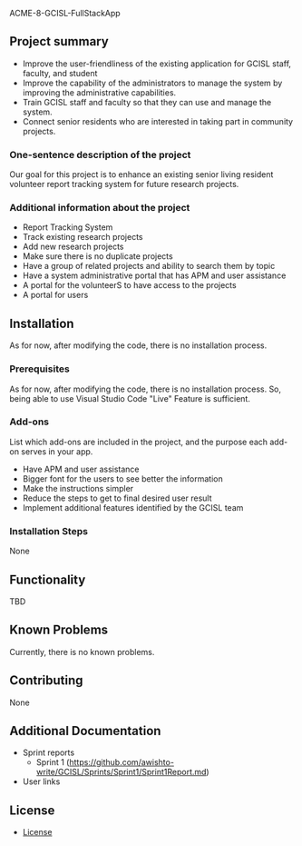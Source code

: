ACME-8-GCISL-FullStackApp

## Project summary
- Improve the user-friendliness of the existing application for GCISL staff, faculty, and student
- Improve the capability of the administrators to manage the system by improving the administrative capabilities.
- Train GCISL staff and faculty so that they can use and manage the system.
- Connect senior residents who are interested in taking part in community projects.

### One-sentence description of the project
Our goal for this project is to enhance an existing senior living resident volunteer report tracking system for future research projects.

### Additional information about the project
- Report Tracking System
- Track existing research projects
- Add new research projects
- Make sure there is no duplicate projects
- Have a group of related projects and ability to search them by topic
- Have a system administrative portal that has APM and user assistance 
- A portal for the volunteerS to have access to the projects
- A portal for users 

## Installation
As for now, after modifying the code, there is no installation process.

### Prerequisites
As for now, after modifying the code, there is no installation process.
So, being able to use Visual Studio Code "Live" Feature is sufficient.

### Add-ons
List which add-ons are included in the project, and the purpose each add-on serves in your app.
- Have APM and user assistance
- Bigger font for the users to see better the information
- Make the instructions simpler
- Reduce the steps to get to final desired user result
- Implement additional features identified by the GCISL team 

### Installation Steps
None

## Functionality
TBD

## Known Problems
Currently, there is no known problems.

## Contributing
None

## Additional Documentation
 * Sprint reports
    - Sprint 1 (https://github.com/awishto-write/GCISL/Sprints/Sprint1/Sprint1Report.md)
 * User links

## License
- [License](https://github.com/awishto-write/GCISL/LICENSE.txt)